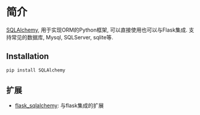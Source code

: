 # 简介

[SQLAlchemy](https://www.sqlalchemy.org), 用于实现ORM的Python框架, 可以直接使用也可以与Flask集成. 支持常见的数据库, Mysql, SQLServer, sqlite等.

## Installation

```bash
pip install SQLAlchemy
```

## 扩展

* [flask_sqlalchemy](https://flask-sqlalchemy.palletsprojects.com/en/3.1.x/): 与flask集成的扩展
